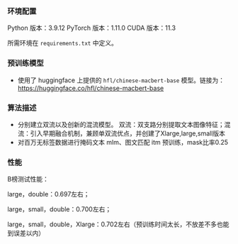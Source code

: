 ### 环境配置

Python 版本：3.9.12
PyTorch 版本：1.11.0
CUDA 版本：11.3

所需环境在 `requirements.txt` 中定义。

### 预训练模型

* 使用了 huggingface 上提供的 `hfl/chinese-macbert-base` 模型。链接为： https://huggingface.co/hfl/chinese-macbert-base

### 算法描述

* 分别建立双流以及创新的混流模型。  双流：双支路分别提取文本图像特征；混流：引入早期融合机制，兼顾单双流优点，并创建了Xlarge,large,small版本
* 对百万无标签数据进行掩码文本 mlm、图文匹配 itm 预训练，mask比率0.25

### 性能

B榜测试性能：

large，double：0.697左右；

large，small，double：0.700左右；

large，small，double，Xlarge：0.702左右（预训练时间太长，不放差不多也能到误差以内）

